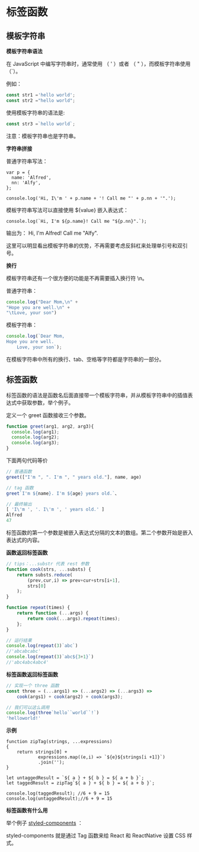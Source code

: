 # 标签函数



## 模板字符串

**模板字符串语法**

在 JavaScript 中编写字符串时，通常使用 （ ' ）或者 （ " ），而模板字符串使用 （`）。

例如：

```js
const str1 ='hello world';
const str2 ="hello world";
```

使用模板字符串的语法是:

```js
const str3 =`hello world`;
```

注意：模板字符串也是字符串。

**字符串拼接**

普通字符串写法：

```text
var p = {
  name: 'Alfred',
  nn: 'Alfy',
};

console.log('Hi, I\'m ' + p.name + '! Call me "' + p.nn + '".');
```

模板字符串写法可以直接使用 ${value} 嵌入表达式：

```text
console.log(`Hi, I'm ${p.name}! Call me "${p.nn}".`);
```

输出为： Hi, I'm Alfred! Call me "Alfy".

这里可以明显看出模板字符串的优势，不再需要考虑反斜杠来处理单引号和双引号。

**换行**

模板字符串还有一个很方便的功能是不再需要插入换行符 \n。

普通字符串：

```js
console.log("Dear Mom,\n" + 
"Hope you are well.\n" + 
"\tLove, your son")
```

模板字符串：

```js
console.log(`Dear Mom,
Hope you are well.
    Love, your son`);
```

在模板字符串中所有的换行、tab、空格等字符都是字符串的一部分。



## 标签函数

标签函数的语法是函数名后面直接带一个模板字符串，并从模板字符串中的插值表达式中获取参数，举个例子。

定义一个 greet 函数接收三个参数。

```js
function greet(arg1, arg2, arg3){
  console.log(arg1);
  console.log(arg2);
  console.log(arg3);
}
```

下面两句代码等价

```js
// 普通函数
greet(["I'm ", ". I'm ", " years old."], name, age)

// tag 函数
greet`I'm ${name}. I'm ${age} years old.`、

// 最终输出
[ 'I\'m ', '. I\'m ', ' years old.' ]
Alfred
47
```

标签函数的第一个参数是被嵌入表达式分隔的文本的数组。第二个参数开始是嵌入表达式的内容。

**函数返回标签函数**

```js
// tips：...substr 代表 rest 参数
function cook(strs, ...substs) {
    return substs.reduce(
        (prev,cur,i) => prev+cur+strs[i+1],
        strs[0]
    );
}

function repeat(times) {
    return function (...args) {
        return cook(...args).repeat(times);
    };
}

// 运行结果
console.log(repeat(3)`abc`)
//'abcabcabc'
console.log(repeat(3)`abc${3+1}`)
//'abc4abc4abc4'
```

**标签函数返回标签函数**

```js
// 实现一个 three 函数
const three = (...args1) => (...args2) => (...args3) =>
    cook(args1) + cook(args2) + cook(args3);

// 我们可以这么调用
console.log(three`hello``world``!`)
'helloworld!'
```

**示例**

```
function zipTag(strings, ...expressions)
{
    return strings[0] + 
            expressions.map((e,i) => `${e}${strings[i +1]}`)
            .join('');
}

let untaggedResult = `${ a } + ${ b } = ${ a + b }`;
let taggedResult = zipTag`${ a } + ${ b } = ${ a + b }`;

console.log(taggedResult); //6 + 9 = 15
console.log(untaggedResult);//6 + 9 = 15
```



**标签函数有什么用**

举个例子 [styled-components](https://link.zhihu.com/?target=https%3A//www.styled-components.com/) ：

styled-components 就是通过 Tag 函数来给 React 和 ReactNative 设置 CSS 样式。